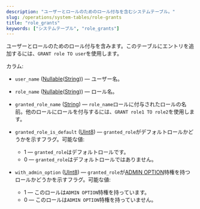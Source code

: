 ```yaml
---
description: "ユーザーとロールのためのロール付与を含むシステムテーブル。"
slug: /operations/system-tables/role-grants
title: "role_grants"
keywords: ["システムテーブル", "role_grants"]
---
```


ユーザーとロールのためのロール付与を含みます。このテーブルにエントリを追加するには、`GRANT role TO user`を使用します。

カラム:

- `user_name` ([Nullable](../../sql-reference/data-types/nullable.md)([String](../../sql-reference/data-types/string.md))) — ユーザー名。

- `role_name` ([Nullable](../../sql-reference/data-types/nullable.md)([String](../../sql-reference/data-types/string.md))) — ロール名。

- `granted_role_name` ([String](../../sql-reference/data-types/string.md)) — `role_name`ロールに付与されたロールの名前。他のロールにロールを付与するには、`GRANT role1 TO role2`を使用します。

- `granted_role_is_default` ([UInt8](../../sql-reference/data-types/int-uint.md#uint-ranges)) — `granted_role`がデフォルトロールかどうかを示すフラグ。可能な値:
    - 1 — `granted_role`はデフォルトロールです。
    - 0 — `granted_role`はデフォルトロールではありません。

- `with_admin_option` ([UInt8](../../sql-reference/data-types/int-uint.md#uint-ranges)) — `granted_role`が[ADMIN OPTION](../../sql-reference/statements/grant.md#admin-option-privilege)特権を持つロールかどうかを示すフラグ。可能な値:
    - 1 — このロールは`ADMIN OPTION`特権を持っています。
    - 0 — このロールは`ADMIN OPTION`特権を持っていません。
